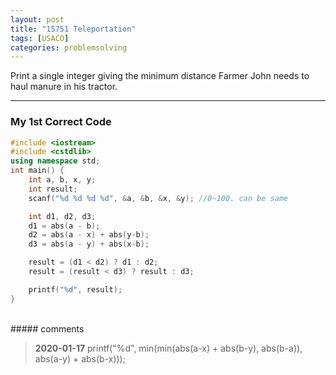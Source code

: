 ```yaml
---
layout: post
title: "15751 Teleportation"
tags: [USACO]
categories: problemsolving
---
```


Print a single integer giving the minimum distance Farmer John needs to haul manure in his tractor.

---

### My 1st Correct Code

```c++
#include <iostream>
#include <cstdlib>
using namespace std;
int main() {
	int a, b, x, y;
	int result;
	scanf("%d %d %d %d", &a, &b, &x, &y); //0~100. can be same

	int d1, d2, d3;
	d1 = abs(a - b);
	d2 = abs(a - x) + abs(y-b);
	d3 = abs(a - y) + abs(x-b);

	result = (d1 < d2) ? d1 : d2;
	result = (result < d3) ? result : d3;

	printf("%d", result);
}
```

<br>
##### comments

> **2020-01-17**   printf("%d", min(min(abs(a-x) + abs(b-y), abs(b-a)), abs(a-y) + abs(b-x)));
